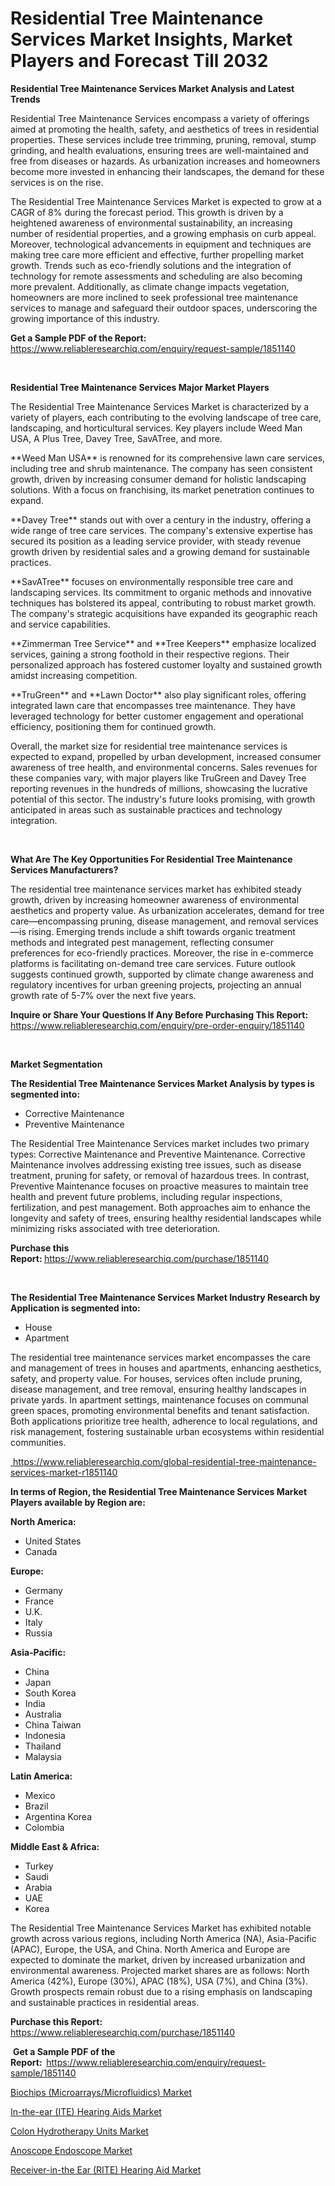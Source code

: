 <p><h1>Residential Tree Maintenance Services Market Insights, Market Players and Forecast Till 2032</h1></p><p><strong>Residential Tree Maintenance Services Market Analysis and Latest Trends</strong></p>
<p><p>Residential Tree Maintenance Services encompass a variety of offerings aimed at promoting the health, safety, and aesthetics of trees in residential properties. These services include tree trimming, pruning, removal, stump grinding, and health evaluations, ensuring trees are well-maintained and free from diseases or hazards. As urbanization increases and homeowners become more invested in enhancing their landscapes, the demand for these services is on the rise.</p><p>The Residential Tree Maintenance Services Market is expected to grow at a CAGR of 8% during the forecast period. This growth is driven by a heightened awareness of environmental sustainability, an increasing number of residential properties, and a growing emphasis on curb appeal. Moreover, technological advancements in equipment and techniques are making tree care more efficient and effective, further propelling market growth. Trends such as eco-friendly solutions and the integration of technology for remote assessments and scheduling are also becoming more prevalent. Additionally, as climate change impacts vegetation, homeowners are more inclined to seek professional tree maintenance services to manage and safeguard their outdoor spaces, underscoring the growing importance of this industry.</p></p>
<p><strong>Get a Sample PDF of the Report:&nbsp;</strong> <a href="https://www.reliableresearchiq.com/enquiry/request-sample/1851140?utm_campaign=1896&utm_medium=2&utm_source=Github&utm_content=ia&utm_term=07012025&utm_id=residential-tree-maintenance-services">https://www.reliableresearchiq.com/enquiry/request-sample/1851140</a></p>
<p>&nbsp;</p>
<p><strong>Residential Tree Maintenance Services Major Market Players</strong></p>
<p><p>The Residential Tree Maintenance Services Market is characterized by a variety of players, each contributing to the evolving landscape of tree care, landscaping, and horticultural services. Key players include Weed Man USA, A Plus Tree, Davey Tree, SavATree, and more.</p><p>**Weed Man USA** is renowned for its comprehensive lawn care services, including tree and shrub maintenance. The company has seen consistent growth, driven by increasing consumer demand for holistic landscaping solutions. With a focus on franchising, its market penetration continues to expand.</p><p>**Davey Tree** stands out with over a century in the industry, offering a wide range of tree care services. The company's extensive expertise has secured its position as a leading service provider, with steady revenue growth driven by residential sales and a growing demand for sustainable practices.</p><p>**SavATree** focuses on environmentally responsible tree care and landscaping services. Its commitment to organic methods and innovative techniques has bolstered its appeal, contributing to robust market growth. The company's strategic acquisitions have expanded its geographic reach and service capabilities.</p><p>**Zimmerman Tree Service** and **Tree Keepers** emphasize localized services, gaining a strong foothold in their respective regions. Their personalized approach has fostered customer loyalty and sustained growth amidst increasing competition.</p><p>**TruGreen** and **Lawn Doctor** also play significant roles, offering integrated lawn care that encompasses tree maintenance. They have leveraged technology for better customer engagement and operational efficiency, positioning them for continued growth.</p><p>Overall, the market size for residential tree maintenance services is expected to expand, propelled by urban development, increased consumer awareness of tree health, and environmental concerns. Sales revenues for these companies vary, with major players like TruGreen and Davey Tree reporting revenues in the hundreds of millions, showcasing the lucrative potential of this sector. The industry's future looks promising, with growth anticipated in areas such as sustainable practices and technology integration.</p></p>
<p>&nbsp;</p>
<p><strong>What Are The Key Opportunities For Residential Tree Maintenance Services Manufacturers?</strong></p>
<p><p>The residential tree maintenance services market has exhibited steady growth, driven by increasing homeowner awareness of environmental aesthetics and property value. As urbanization accelerates, demand for tree care—encompassing pruning, disease management, and removal services—is rising. Emerging trends include a shift towards organic treatment methods and integrated pest management, reflecting consumer preferences for eco-friendly practices. Moreover, the rise in e-commerce platforms is facilitating on-demand tree care services. Future outlook suggests continued growth, supported by climate change awareness and regulatory incentives for urban greening projects, projecting an annual growth rate of 5-7% over the next five years.</p></p>
<p><strong>Inquire or Share Your Questions If Any Before Purchasing This Report:</strong> <a href="https://www.reliableresearchiq.com/enquiry/pre-order-enquiry/1851140?utm_campaign=1896&utm_medium=2&utm_source=Github&utm_content=ia&utm_term=07012025&utm_id=residential-tree-maintenance-services">https://www.reliableresearchiq.com/enquiry/pre-order-enquiry/1851140</a></p>
<p>&nbsp;</p>
<p><strong>Market Segmentation</strong></p>
<p><strong>The Residential Tree Maintenance Services Market Analysis by types is segmented into:</strong></p>
<p><ul><li>Corrective Maintenance</li><li>Preventive Maintenance</li></ul></p>
<p><p>The Residential Tree Maintenance Services market includes two primary types: Corrective Maintenance and Preventive Maintenance. Corrective Maintenance involves addressing existing tree issues, such as disease treatment, pruning for safety, or removal of hazardous trees. In contrast, Preventive Maintenance focuses on proactive measures to maintain tree health and prevent future problems, including regular inspections, fertilization, and pest management. Both approaches aim to enhance the longevity and safety of trees, ensuring healthy residential landscapes while minimizing risks associated with tree deterioration.</p></p>
<p><strong>Purchase this Report:&nbsp;</strong><a href="https://www.reliableresearchiq.com/purchase/1851140?utm_campaign=1896&utm_medium=2&utm_source=Github&utm_content=ia&utm_term=07012025&utm_id=residential-tree-maintenance-services">https://www.reliableresearchiq.com/purchase/1851140</a></p>
<p>&nbsp;</p>
<p><strong>The Residential Tree Maintenance Services Market Industry Research by Application is segmented into:</strong></p>
<p><ul><li>House</li><li>Apartment</li></ul></p>
<p><p>The residential tree maintenance services market encompasses the care and management of trees in houses and apartments, enhancing aesthetics, safety, and property value. For houses, services often include pruning, disease management, and tree removal, ensuring healthy landscapes in private yards. In apartment settings, maintenance focuses on communal green spaces, promoting environmental benefits and tenant satisfaction. Both applications prioritize tree health, adherence to local regulations, and risk management, fostering sustainable urban ecosystems within residential communities.</p></p>
<p><a href="https://www.reliableresearchiq.com/global-residential-tree-maintenance-services-market-r1851140?utm_campaign=1896&utm_medium=2&utm_source=Github&utm_content=ia&utm_term=07012025&utm_id=residential-tree-maintenance-services">&nbsp;https://www.reliableresearchiq.com/global-residential-tree-maintenance-services-market-r1851140</a></p>
<p><strong>In terms of Region, the Residential Tree Maintenance Services Market Players available by Region are:</strong></p>
<p>
    <p> <strong> North America: </strong>
        <ul>
            <li>United States</li>
            <li>Canada</li>
        </ul>
        </p> 
    <p> <strong> Europe: </strong>
        <ul>
            <li>Germany</li>
            <li>France</li>
            <li>U.K.</li>
            <li>Italy</li>
            <li>Russia</li>
        </ul>
        </p> 
    <p> <strong> Asia-Pacific: </strong>
        <ul>
            <li>China</li>
            <li>Japan</li>
            <li>South Korea</li>
            <li>India</li>
            <li>Australia</li>
            <li>China Taiwan</li>
            <li>Indonesia</li>
            <li>Thailand</li>
            <li>Malaysia</li>
        </ul>
        </p> 
    <p> <strong> Latin America: </strong>
        <ul>
            <li>Mexico</li>
            <li>Brazil</li>
            <li>Argentina Korea</li>
            <li>Colombia</li>
        </ul>
        </p> 
    <p> <strong> Middle East & Africa: </strong>
        <ul>
            <li>Turkey</li>
            <li>Saudi</li>
            <li>Arabia</li>
            <li>UAE</li>
            <li>Korea</li>
        </ul>
    </p>
    </p>
<p><p>The Residential Tree Maintenance Services Market has exhibited notable growth across various regions, including North America (NA), Asia-Pacific (APAC), Europe, the USA, and China. North America and Europe are expected to dominate the market, driven by increased urbanization and environmental awareness. Projected market shares are as follows: North America (42%), Europe (30%), APAC (18%), USA (7%), and China (3%). Growth prospects remain robust due to a rising emphasis on landscaping and sustainable practices in residential areas.</p></p>
<p><strong>Purchase this Report: </strong><a href="https://www.reliableresearchiq.com/purchase/1851140?utm_campaign=1896&utm_medium=2&utm_source=Github&utm_content=ia&utm_term=07012025&utm_id=residential-tree-maintenance-services">https://www.reliableresearchiq.com/purchase/1851140</a></p>
<p>&nbsp;<strong>Get a Sample PDF of the Report:&nbsp;&nbsp;</strong><a href="https://www.reliableresearchiq.com/enquiry/request-sample/1851140?utm_campaign=1896&utm_medium=2&utm_source=Github&utm_content=ia&utm_term=07012025&utm_id=residential-tree-maintenance-services">https://www.reliableresearchiq.com/enquiry/request-sample/1851140</a></p>
<p><strong></strong></p>
<p><p><a href="https://www.linkedin.com/pulse/emerging-opportunities-challenges-global-biochips-microarraysmicrofluidics-veksf?utm_campaign=1896&utm_medium=2&utm_source=Github&utm_content=ia&utm_term=07012025&utm_id=residential-tree-maintenance-services">Biochips (Microarrays/Microfluidics) Market</a></p><p><a href="https://www.linkedin.com/pulse/in-the-ear-ite-hearing-aids-market-velocity-109-cagr-7haqf?utm_campaign=1896&utm_medium=2&utm_source=Github&utm_content=ia&utm_term=07012025&utm_id=residential-tree-maintenance-services">In-the-ear (ITE) Hearing Aids Market</a></p><p><a href="https://www.linkedin.com/pulse/overview-colon-hydrotherapy-units-market-2025-2032-growth-8y01f?utm_campaign=1896&utm_medium=2&utm_source=Github&utm_content=ia&utm_term=07012025&utm_id=residential-tree-maintenance-services">Colon Hydrotherapy Units Market</a></p><p><a href="https://www.linkedin.com/pulse/future-anoscope-endoscope-market-size-trends-growth-ojv4f?utm_campaign=1896&utm_medium=2&utm_source=Github&utm_content=ia&utm_term=07012025&utm_id=residential-tree-maintenance-services">Anoscope Endoscope Market</a></p><p><a href="https://www.linkedin.com/pulse/comprehensive-overview-receiver-in-the-ear-rite-hearing-wzxvf?utm_campaign=1896&utm_medium=2&utm_source=Github&utm_content=ia&utm_term=07012025&utm_id=residential-tree-maintenance-services">Receiver-in-the Ear (RITE) Hearing Aid Market</a></p></p>